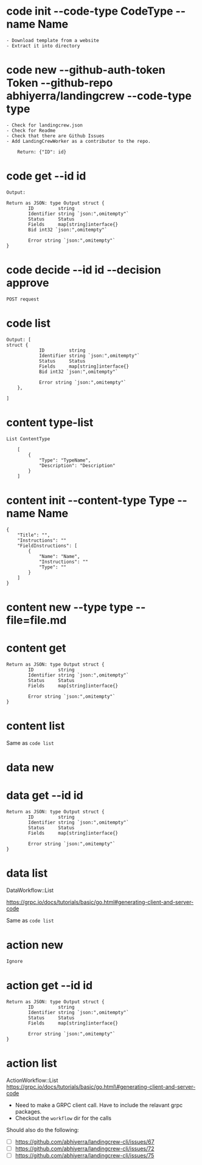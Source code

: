 # code init --code-type CodeType --name Name

```
- Download template from a website
- Extract it into directory
```

# code new --github-auth-token Token --github-repo abhiyerra/landingcrew --code-type type

```
- Check for landingcrew.json
- Check for Readme
- Check that there are Github Issues
- Add LandingCrewWorker as a contributor to the repo.

    Return: {"ID": id}
```

# code get --id id


```
Output:

Return as JSON: type Output struct {
        ID         string
        Identifier string `json:",omitempty"`
        Status     Status
        Fields     map[string]interface{}
        Bid int32 `json:",omitempty"`

        Error string `json:",omitempty"`
}
```

# code decide --id id --decision approve

```
POST request
```

# code list

```
Output: [
struct {
            ID         string
            Identifier string `json:",omitempty"`
            Status     Status
            Fields     map[string]interface{}
            Bid int32 `json:",omitempty"`

            Error string `json:",omitempty"`
    },

]
```

# content type-list

```
List ContentType

    [
        {
            "Type": "TypeName",
            "Description": "Description"
        }
    ]
```

# content init --content-type Type --name Name

```
{
    "Title": "",
    "Instructions": ""
    "FieldInstructions": [
        {
            "Name": "Name",
            "Instructions": ""
            "Type": ""
        }
    ]
}
```

# content new --type type --file=file.md

# content get

```
Return as JSON: type Output struct {
        ID         string
        Identifier string `json:",omitempty"`
        Status     Status
        Fields     map[string]interface{}

        Error string `json:",omitempty"`
}
```

# content list

Same as `code list`

# data new
# data get --id id

```
Return as JSON: type Output struct {
        ID         string
        Identifier string `json:",omitempty"`
        Status     Status
        Fields     map[string]interface{}

        Error string `json:",omitempty"`
}
```

# data list

DataWorkflow::List

https://grpc.io/docs/tutorials/basic/go.html#generating-client-and-server-code

Same as `code list`

# action new

```
Ignore

```

# action get --id id

```
Return as JSON: type Output struct {
        ID         string
        Identifier string `json:",omitempty"`
        Status     Status
        Fields     map[string]interface{}

        Error string `json:",omitempty"`
}
```

# action list

ActionWorkflow::List
https://grpc.io/docs/tutorials/basic/go.html\#generating-client-and-server-code

 - Need to make a GRPC client call. Have to include the relavant grpc packages.
 - Checkout the `workflow` dir for the calls

Should also do the following:

 - [ ] https://github.com/abhiyerra/landingcrew-cli/issues/67
 - [ ] https://github.com/abhiyerra/landingcrew-cli/issues/72
 - [ ] https://github.com/abhiyerra/landingcrew-cli/issues/75